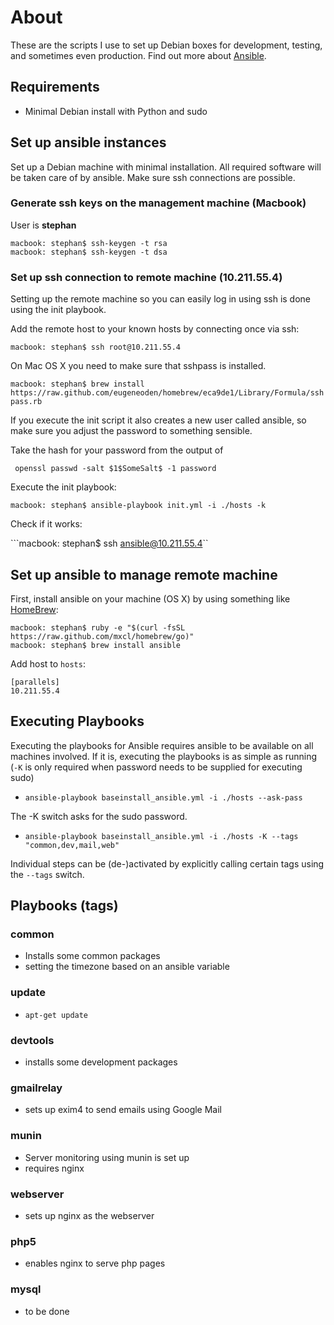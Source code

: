 About
=====

These are the scripts I use to set up Debian boxes for development, testing, and sometimes even production. Find out more about [Ansible](http://ansible.cc/).

Requirements
------------

* Minimal Debian install with Python and sudo

Set up ansible instances
------------------------

Set up a Debian machine with minimal installation. All required software will be taken care of by ansible. Make sure ssh connections are possible.

### Generate ssh keys on the management machine (Macbook)

User is **stephan**

```
macbook: stephan$ ssh-keygen -t rsa
macbook: stephan$ ssh-keygen -t dsa
```

### Set up ssh connection to remote machine (10.211.55.4)

Setting up the remote machine so you can easily log in using ssh is done using the init playbook.

Add the remote host to your known hosts by connecting once via ssh:

```macbook: stephan$ ssh root@10.211.55.4```


On Mac OS X you need to make sure that sshpass is installed.

```macbook: stephan$ brew install https://raw.github.com/eugeneoden/homebrew/eca9de1/Library/Formula/sshpass.rb```

If you execute the init script it also creates a new user called ansible, so make sure you adjust the password to something sensible.

Take the hash for your password from the output of

``` openssl passwd -salt $1$SomeSalt$ -1 password```

Execute the init playbook:

```macbook: stephan$ ansible-playbook init.yml -i ./hosts -k```


Check if it works:

```macbook: stephan$ ssh ansible@10.211.55.4``

## Set up ansible to manage remote machine

First, install ansible on your machine (OS X) by using something like [HomeBrew](http://brew.sh/):

```
macbook: stephan$ ruby -e "$(curl -fsSL https://raw.github.com/mxcl/homebrew/go)"
macbook: stephan$ brew install ansible
```

Add host to ``hosts``:

```
[parallels]
10.211.55.4
```

Executing Playbooks
-------------------

Executing the playbooks for Ansible requires ansible to be available on all machines involved. If it is, executing the playbooks is as simple as running (`-K` is only required when password needs to be supplied for executing sudo)

  * `ansible-playbook baseinstall_ansible.yml -i ./hosts --ask-pass`
  
The -K switch asks for the sudo password.

  * `ansible-playbook baseinstall_ansible.yml -i ./hosts -K --tags "common,dev,mail,web"`

Individual steps can be (de-)activated by explicitly calling certain tags using the `--tags` switch.


Playbooks (tags)
---------
### common
* Installs some common packages
* setting the timezone based on an ansible variable

### update
* `apt-get update`

### devtools
* installs some development packages

### gmailrelay
* sets up exim4 to send emails using Google Mail

### munin
* Server monitoring using munin is set up
* requires nginx

### webserver
* sets up nginx as the webserver

### php5
* enables nginx to serve php pages

### mysql
* to be done